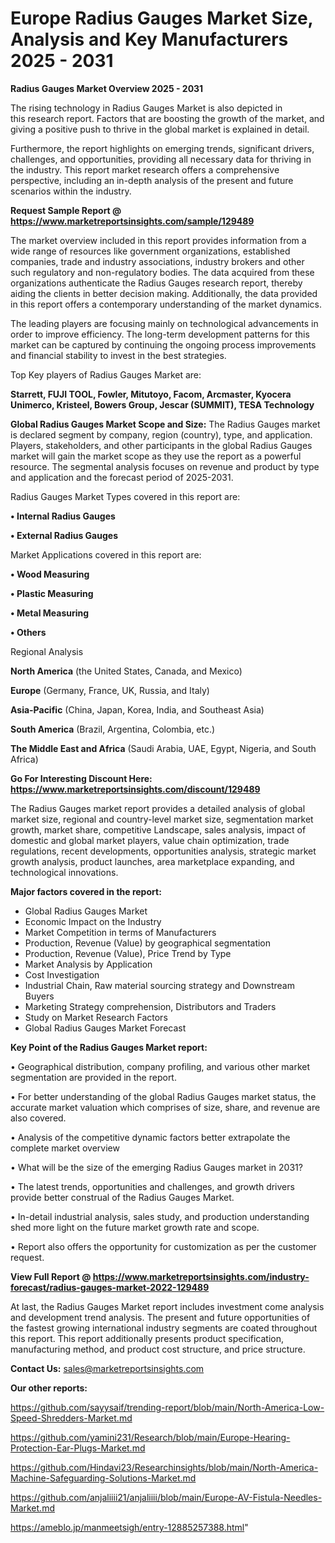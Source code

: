 # Europe Radius Gauges Market Size, Analysis and Key Manufacturers 2025 - 2031

<Strong> Radius Gauges Market Overview 2025 - 2031</strong>

The rising technology in Radius Gauges Market is also depicted in this research report. Factors that are boosting the growth of the market, and giving a positive push to thrive in the global market is explained in detail.

Furthermore, the report highlights on emerging trends, significant drivers, challenges, and opportunities, providing all necessary data for thriving in the industry. This report market research offers a comprehensive perspective, including an in-depth analysis of the present and future scenarios within the industry.

<strong>Request Sample Report @ <a href=https://www.marketreportsinsights.com/sample/129489>https://www.marketreportsinsights.com/sample/129489</a></strong>

The market overview included in this report provides information from a wide range of resources like government organizations, established companies, trade and industry associations, industry brokers and other such regulatory and non-regulatory bodies. The data acquired from these organizations authenticate the Radius Gauges research report, thereby aiding the clients in better decision making. Additionally, the data provided in this report offers a contemporary understanding of the market dynamics.

The leading players are focusing mainly on technological advancements in order to improve efficiency. The long-term development patterns for this market can be captured by continuing the ongoing process improvements and financial stability to invest in the best strategies.

Top Key players of Radius Gauges Market are:

<strong>Starrett, FUJI TOOL, Fowler, Mitutoyo, Facom, Arcmaster, Kyocera Unimerco, Kristeel, Bowers Group, Jescar (SUMMIT), TESA Technology</strong>

<strong><b>Global Radius Gauges Market Scope and Size:</b></strong>
The Radius Gauges market is declared segment by company, region (country), type, and application. Players, stakeholders, and other participants in the global Radius Gauges market will gain the market scope as they use the report as a powerful resource. The segmental analysis focuses on revenue and product by type and application and the forecast period of 2025-2031.

Radius Gauges Market Types covered in this report are:

<strong>• Internal Radius Gauges

• External Radius Gauges</strong>

Market Applications covered in this report are:

<strong>• Wood Measuring

• Plastic Measuring

• Metal Measuring

• Others</strong> 

Regional Analysis

<strong>North America</strong> (the United States, Canada, and Mexico)

<strong>Europe</strong> (Germany, France, UK, Russia, and Italy)

<strong>Asia-Pacific</strong> (China, Japan, Korea, India, and Southeast Asia)

<strong>South America</strong> (Brazil, Argentina, Colombia, etc.)

<strong>The Middle East and Africa</strong> (Saudi Arabia, UAE, Egypt, Nigeria, and South Africa)

<strong>Go For Interesting Discount Here: <a href=https://www.marketreportsinsights.com/discount/129489>https://www.marketreportsinsights.com/discount/129489</a></strong>

The Radius Gauges market report provides a detailed analysis of global market size, regional and country-level market size, segmentation market growth, market share, competitive Landscape, sales analysis, impact of domestic and global market players, value chain optimization, trade regulations, recent developments, opportunities analysis, strategic market growth analysis, product launches, area marketplace expanding, and technological innovations.

<strong><b>Major factors covered in the report:</b></strong>
<ul>
  <li>Global Radius Gauges Market </li>
  <li>Economic Impact on the Industry</li>
  <li>Market Competition in terms of Manufacturers</li>
  <li>Production, Revenue (Value) by geographical segmentation</li>
  <li>Production, Revenue (Value), Price Trend by Type</li>
  <li>Market Analysis by Application</li>
  <li>Cost Investigation</li>
  <li>Industrial Chain, Raw material sourcing strategy and Downstream Buyers</li>
  <li>Marketing Strategy comprehension, Distributors and Traders</li>
  <li>Study on Market Research Factors</li>
  <li>Global Radius Gauges Market Forecast</li>
</ul>

<strong><b>Key Point of the Radius Gauges Market report:</b></strong>

• Geographical distribution, company profiling, and various other market segmentation are provided in the report.

• For better understanding of the global Radius Gauges market status, the accurate market valuation which comprises of size, share, and revenue are also covered.

• Analysis of the competitive dynamic factors better extrapolate the complete market overview

• What will be the size of the emerging Radius Gauges market in 2031?

• The latest trends, opportunities and challenges, and growth drivers provide better construal of the Radius Gauges Market.

• In-detail industrial analysis, sales study, and production understanding shed more light on the future market growth rate and scope.

• Report also offers the opportunity for customization as per the customer request.

<strong><b>View Full Report @ <a href=https://www.marketreportsinsights.com/industry-forecast/radius-gauges-market-2022-129489>https://www.marketreportsinsights.com/industry-forecast/radius-gauges-market-2022-129489</a></b></strong>


At last, the Radius Gauges Market report includes investment come analysis and development trend analysis. The present and future opportunities of the fastest growing international industry segments are coated throughout this report. This report additionally presents product specification, manufacturing method, and product cost structure, and price structure.

<strong>Contact Us:</strong>
sales@marketreportsinsights.com

<strong>Our other reports:</strong>

<a href=https://github.com/sayysaif/trending-report/blob/main/North-America-Low-Speed-Shredders-Market.md>https://github.com/sayysaif/trending-report/blob/main/North-America-Low-Speed-Shredders-Market.md</a>

<a href=https://github.com/yamini231/Research/blob/main/Europe-Hearing-Protection-Ear-Plugs-Market.md>https://github.com/yamini231/Research/blob/main/Europe-Hearing-Protection-Ear-Plugs-Market.md</a>

<a href=https://github.com/Hindavi23/Researchinsights/blob/main/North-America-Machine-Safeguarding-Solutions-Market.md>https://github.com/Hindavi23/Researchinsights/blob/main/North-America-Machine-Safeguarding-Solutions-Market.md</a>

<a href=https://github.com/anjaliiii21/anjaliiii/blob/main/Europe-AV-Fistula-Needles-Market.md>https://github.com/anjaliiii21/anjaliiii/blob/main/Europe-AV-Fistula-Needles-Market.md</a>

<a href=https://ameblo.jp/manmeetsigh/entry-12885257388.html>https://ameblo.jp/manmeetsigh/entry-12885257388.html</a>"
